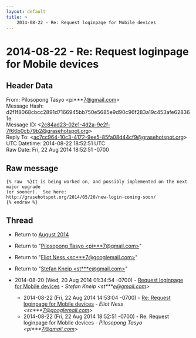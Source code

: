 ```yaml
---
layout: default
title: >
    2014-08-22 - Re: Request loginpage for Mobile devices
---
```


# 2014-08-22 - Re: Request loginpage for Mobile devices

## Header Data

From: Pilosopong Tasyo \<pi***7@gmail.com\><br>
Message Hash: d2f1f8068cbcc2891d7166945bb750e5685e9d90c96f283a19c453afe628361e<br>
Message ID: \<2c84ad23-02e1-4d2a-9e2f-7f66b0cb79b2@grasehotspot.org\><br>
Reply To: \<ac7cc964-10c3-4172-9ee5-85fa08d44cf9@grasehotspot.org\><br>
UTC Datetime: 2014-08-22 18:52:51 UTC<br>
Raw Date: Fri, 22 Aug 2014 18:52:51 -0700<br>

## Raw message

```
{% raw  %}It is being worked on, and possibly implemented on the next major upgrade 
(or sooner).  See here: 
http://grasehotspot.org/2014/05/20/new-login-coming-soon/
{% endraw %}
```

## Thread

+ Return to [August 2014](/archive/2014/08)

+ Return to "[Pilosopong Tasyo <pi***7<span>@</span>gmail.com>](/authors/pi___7_at_gmail_com)"
+ Return to "[Eliot Ness <sc***7<span>@</span>googlemail.com>](/authors/sc___7_at_googlemail_com)"
+ Return to "[Stefan Kneip <st***e<span>@</span>gmail.com>](/authors/st___e_at_gmail_com)"

+ 2014-08-20 (Wed, 20 Aug 2014 01:34:54 -0700) - [Request loginpage for Mobile devices](/archive/2014/08/54f02bc1185fde27d435c5fb4bd2fe76c9eaffecb297b720654adebaa31f8fad) - _Stefan Kneip \<st***e@gmail.com\>_
  + 2014-08-22 (Fri, 22 Aug 2014 14:53:04 -0700) - [Re: Request loginpage for Mobile devices](/archive/2014/08/e84d6d039a16ed7e8c196a57ee2b62017acaf935659577e928b897883d3ff4bc) - _Eliot Ness \<sc***7@googlemail.com\>_
  + 2014-08-22 (Fri, 22 Aug 2014 18:52:51 -0700) - Re: Request loginpage for Mobile devices - _Pilosopong Tasyo \<pi***7@gmail.com\>_

